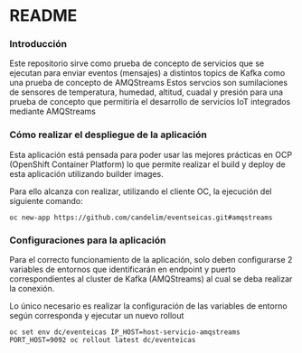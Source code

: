 # README #

### Introducción ###

Este repositorio sirve como prueba de concepto de servicios que se ejecutan para enviar eventos (mensajes) a distintos topics de Kafka como una prueba de concepto de AMQStreams 
Estos servcios son sumilaciones de sensores de temperatura, humedad, altitud, cuadal y presión para una prueba de concepto que permitiría el desarrollo de servicios IoT integrados mediante AMQStreams

### Cómo realizar el despliegue de la aplicación ###

Esta aplicación está pensada para poder usar las mejores prácticas en OCP (OpenShift Container Platform) lo que permite realizar el build y deploy de esta aplicación utilizando builder images.

Para ello alcanza con realizar, utilizando el cliente OC, la ejecución del siguiente comando:

`
oc new-app https://github.com/candelim/eventseicas.git#amqstreams
` 

### Configuraciones para la aplicación ###

Para el correcto funcionamiento de la aplicación, solo deben configurarse 2 variables de entornos que identificarán en endpoint y puerto correspondientes al cluster de Kafka (AMQStreams) al cual se deba realizar la conexión.

Lo único necesario es realizar la configuración de las variables de entorno según corresponda y ejecutar un nuevo rollout

`
oc set env dc/eventeicas IP_HOST=host-servicio-amqstreams PORT_HOST=9092
oc rollout latest dc/eventeicas
`
